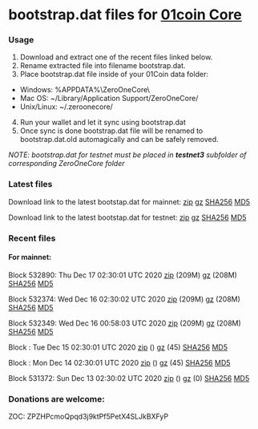 # bootstrap.dat files for [01coin Core](https://01coin.io)

### Usage

1. Download and extract one of the recent files linked below.
2. Rename extracted file into filename bootstrap.dat.
3. Place bootstrap.dat file inside of your 01Coin data folder:
 - Windows: %APPDATA%\ZeroOneCore\
 - Mac OS: ~/Library/Application Support/ZeroOneCore/
 - Unix/Linux: ~/.zeroonecore/
4. Run your wallet and let it sync using bootstrap.dat
5. Once sync is done bootstrap.dat file will be renamed to bootstrap.dat.old automagically and can be safely removed.

_NOTE: bootstrap.dat for testnet must be placed in **testnet3** subfolder of corresponding ZeroOneCore folder_

### Latest files
Download link to the latest bootstap.dat for mainnet: [zip](https://files.01coin.io/mainnet/bootstrap.dat.zip) [gz](https://files.01coin.io/mainnet/bootstrap.dat.tar.gz) [SHA256](https://files.01coin.io/mainnet/sha256.txt) [MD5](https://files.01coin.io/mainnet/md5.txt)

Download link to the latest bootstap.dat for testnet: [zip](https://files.01coin.io/testnet/bootstrap.dat.zip) [gz](https://files.01coin.io/testnet/bootstrap.dat.tar.gz) [SHA256](https://files.01coin.io/testnet/sha256.txt) [MD5](https://files.01coin.io/testnet/md5.txt)

### Recent files

#### For mainnet:

Block 532890: Thu Dec 17 02:30:01 UTC 2020 [zip](https://files.01coin.io/mainnet/2020-12-17/bootstrap.dat.zip) (209M) [gz](https://files.01coin.io/mainnet/2020-12-17/bootstrap.dat.tar.gz) (208M) [SHA256](https://files.01coin.io/mainnet/2020-12-17/sha256.txt) [MD5](https://files.01coin.io/mainnet/2020-12-17/md5.txt)

Block 532374: Wed Dec 16 02:30:02 UTC 2020 [zip](https://files.01coin.io/mainnet/2020-12-16/bootstrap.dat.zip) (209M) [gz](https://files.01coin.io/mainnet/2020-12-16/bootstrap.dat.tar.gz) (208M) [SHA256](https://files.01coin.io/mainnet/2020-12-16/sha256.txt) [MD5](https://files.01coin.io/mainnet/2020-12-16/md5.txt)

Block 532349: Wed Dec 16 00:58:03 UTC 2020 [zip](https://files.01coin.io/mainnet/2020-12-16/bootstrap.dat.zip) (209M) [gz](https://files.01coin.io/mainnet/2020-12-16/bootstrap.dat.tar.gz) (208M) [SHA256](https://files.01coin.io/mainnet/2020-12-16/sha256.txt) [MD5](https://files.01coin.io/mainnet/2020-12-16/md5.txt)

Block : Tue Dec 15 02:30:01 UTC 2020 [zip](https://files.01coin.io/mainnet/2020-12-15/bootstrap.dat.zip) () [gz](https://files.01coin.io/mainnet/2020-12-15/bootstrap.dat.tar.gz) (45) [SHA256](https://files.01coin.io/mainnet/2020-12-15/sha256.txt) [MD5](https://files.01coin.io/mainnet/2020-12-15/md5.txt)

Block : Mon Dec 14 02:30:01 UTC 2020 [zip](https://files.01coin.io/mainnet/2020-12-14/bootstrap.dat.zip) () [gz](https://files.01coin.io/mainnet/2020-12-14/bootstrap.dat.tar.gz) (45) [SHA256](https://files.01coin.io/mainnet/2020-12-14/sha256.txt) [MD5](https://files.01coin.io/mainnet/2020-12-14/md5.txt)

Block 531372: Sun Dec 13 02:30:02 UTC 2020 [zip](https://files.01coin.io/mainnet/2020-12-13/bootstrap.dat.zip) () [gz](https://files.01coin.io/mainnet/2020-12-13/bootstrap.dat.tar.gz) (0) [SHA256](https://files.01coin.io/mainnet/2020-12-13/sha256.txt) [MD5](https://files.01coin.io/mainnet/2020-12-13/md5.txt)


### Donations are welcome:

ZOC: ZPZHPcmoQpqd3j9ktPf5PetX4SLJkBXFyP
